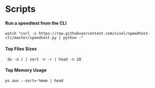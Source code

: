 # Scripts

#### Run a speedtest from the CLI

```
watch "curl -s https://raw.githubusercontent.com/sivel/speedtest-cli/master/speedtest.py | python -"
```

#### Top Files Sizes &#x20;

```
 du -a / | sort -n -r | head -n 20
```

#### Top Memory Usage

```
ps aux --sort=-%mem | head
```
